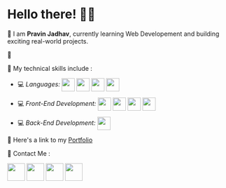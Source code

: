 # Hello there! 👋🏻


📌 I am **Pravin Jadhav**, currently learning Web Developement and building exciting real-world projects.

📌

📌 My technical skills include :


 - 💻 *Languages:*  <img align="center" height="30" src="https://img.icons8.com/color/144/000000/javascript.png"/> <img align="center" height="30" src="https://img.icons8.com/ultraviolet/480/000000/react.png"/> <img align="center" height="30" src="https://img.icons8.com/color/48/000000/typescript.png"/> <img align="center" height="30" src="https://user-images.githubusercontent.com/69760792/121766706-a67ec180-cb71-11eb-923d-69fc323bafa4.png"/>

 - 💻 *Front-End Development:* <img align="center" height="30" src="https://img.icons8.com/color/144/000000/html-5.png"/> <img align="center" height="30" src="https://img.icons8.com/color/144/000000/css3.png"/> <img align="center" height="30" src="https://img.icons8.com/color/144/000000/javascript.png"/> <img align="center" height="30" src="https://img.icons8.com/ultraviolet/480/000000/react.png"/> 

 - 💻 *Back-End Development:*  <img align="center" height="30" src="https://user-images.githubusercontent.com/69760792/121766706-a67ec180-cb71-11eb-923d-69fc323bafa4.png"/> 


📌 Here's a link to my [Portfolio](https://pravinjadhav.com)


📌 Contact Me :

[<img align="center" height="40" src="https://img.icons8.com/color/48/000000/hot-article.png"/>](https://pravinjadhav.hashnode.dev/)
[<img align="center" height="40" src="https://img.icons8.com/color/144/000000/linkedin.png"/>](https://www.linkedin.com/pravinpadmakarjadhav/)
[<img align="center" height="40" src="https://img.icons8.com/fluent/144/000000/twitter.png"/>](https://twitter.com/askpravinjadhav)
[<img align="center" height="40" src="https://img.icons8.com/fluent/144/000000/instagram-new.png"/>](https://www.instagram.com/askpravinjadhav/)
